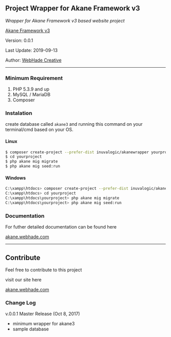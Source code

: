## Project Wrapper for Akane Framework v3

*Wrapper for Akane Framework v3 based website project*

[Akane Framework v3](http://akane.webhade.com)

Version: 0.0.1

Last Update: 2019-09-13

Author: [WebHade Creative](http://www.webhadecreative.com)
___

### Minimum Requirement

1. PHP 5.3.9 and up
2. MySQL / MariaDB
3. Composer

### Instalation

create database called `akane3` and running this command on your terminal/cmd based on your OS.

#### Linux

```sh
$ composer create-project --prefer-dist inuvalogic/akanewrapper yourproject
$ cd yourproject
$ php akane mig migrate
$ php akane mig seed:run
```

#### Windows

```sh
C:\xampp\htdocs> composer create-project --prefer-dist inuvalogic/akanewrapper yourproject
C:\xampp\htdocs> cd yourproject
C:\xampp\htdocs\yourproject> php akane mig migrate
C:\xampp\htdocs\yourproject> php akane mig seed:run
```

### Documentation

For futher detailed documentation can be found here

[akane.webhade.com](http://akane.webhade.com)

___

## Contribute

Feel free to contribute to this project

visit our site here

[akane.webhade.com](http://akane.webhade.com)

### Change Log

v.0.0.1 Master Release (Oct 8, 2017)
- minimum wrapper for akane3
- sample database